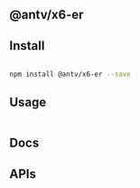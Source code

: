 
## @antv/x6-er



## Install

```bash

npm install @antv/x6-er --save

```

## Usage

```tsx

```

## Docs



## APIs


